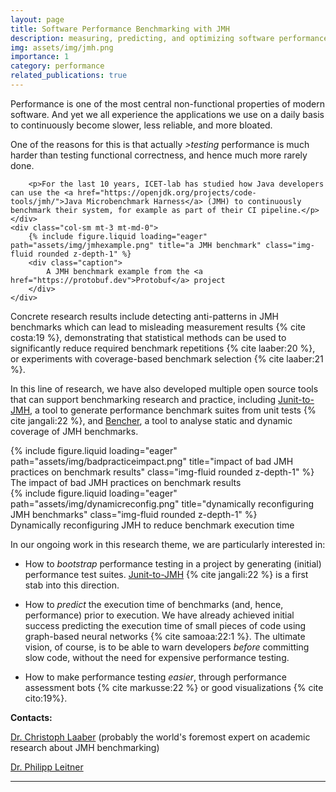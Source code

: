 ```yaml
---
layout: page
title: Software Performance Benchmarking with JMH
description: measuring, predicting, and optimizing software performance in Java using JMH
img: assets/img/jmh.png
importance: 1
category: performance
related_publications: true
---
```


Performance is one of the most central non-functional properties of modern software. And yet we all experience the applications we use on a daily basis to continuously become slower, less reliable, and more bloated.

<div class="row">
    <div class="col-sm-9 mt-3 mt-md-0">
        <p>One of the reasons for this is that actually <i>>testing</i> performance is much harder than testing functional correctness, and hence much more rarely done.</p>

        <p>For the last 10 years, ICET-lab has studied how Java developers can use the <a href="https://openjdk.org/projects/code-tools/jmh/">Java Microbenchmark Harness</a> (JMH) to continuously benchmark their system, for example as part of their CI pipeline.</p>
    </div>
    <div class="col-sm mt-3 mt-md-0">
        {% include figure.liquid loading="eager" path="assets/img/jmhexample.png" title="a JMH benchmark" class="img-fluid rounded z-depth-1" %}
        <div class="caption">
            A JMH benchmark example from the <a href="https://protobuf.dev">Protobuf</a> project
        </div>
    </div>
</div>

Concrete research results include detecting anti-patterns in JMH benchmarks which can lead to misleading measurement results {% cite costa:19 %}, demonstrating that statistical methods can be used to significantly reduce required benchmark repetitions {% cite laaber:20 %}, or experiments with coverage-based benchmark selection {% cite laaber:21 %}.

In this line of research, we have also developed multiple open source tools that can support benchmarking research and practice, including [Junit-to-JMH](https://github.com/alniniclas/junit-to-jmh), a tool to generate performance benchmark suites from unit tests {% cite jangali:22 %}, and [Bencher](https://github.com/chrstphlbr/bencher), a tool to analyse static and dynamic coverage of JMH benchmarks.

<div class="row">
    <div class="col-sm-6 mt-3 mt-md-0">
        {% include figure.liquid loading="eager" path="assets/img/badpracticeimpact.png" title="impact of bad JMH practices on benchmark results" class="img-fluid rounded z-depth-1" %}
        <div class="caption">
            The impact of bad JMH practices on benchmark results
        </div>
    </div>
    <div class="col-sm-6 mt-3 mt-md-0">
        {% include figure.liquid loading="eager" path="assets/img/dynamicreconfig.png" title="dynamically reconfiguring JMH benchmarks" class="img-fluid rounded z-depth-1" %}
        <div class="caption">
            Dynamically reconfiguring JMH to reduce benchmark execution time
        </div>
    </div>
</div>

In our ongoing work in this research theme, we are particularly interested in:

* How to _bootstrap_ performance testing in a project by generating (initial) performance test suites. [Junit-to-JMH](https://github.com/alniniclas/junit-to-jmh) {% cite jangali:22 %} is a first stab into this direction.

* How to _predict_ the execution time of benchmarks (and, hence, performance) prior to execution. We have already achieved initial success predicting the execution time of small pieces of code using graph-based neural networks {% cite samoaa:22:1 %}. The ultimate vision, of course, is to be able to warn developers _before_ committing slow code, without the need for expensive performance testing.

* How to make performance testing _easier_, through performance assessment bots {% cite markusse:22 %} or good visualizations {% cite cito:19%}.

**Contacts:**

[Dr. Christoph Laaber](https://laaber.net) (probably the world's foremost expert on academic research about JMH benchmarking)

[Dr. Philipp Leitner](http://philippleitner.net)

---